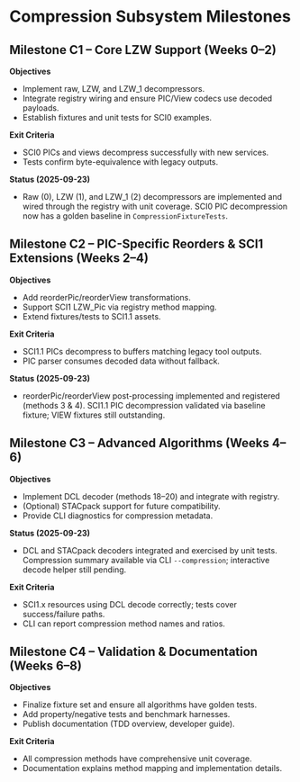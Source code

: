 # Compression Subsystem Milestones

## Milestone C1 – Core LZW Support (Weeks 0–2)
**Objectives**
- Implement raw, LZW, and LZW_1 decompressors.
- Integrate registry wiring and ensure PIC/View codecs use decoded payloads.
- Establish fixtures and unit tests for SCI0 examples.

**Exit Criteria**
- SCI0 PICs and views decompress successfully with new services.
- Tests confirm byte-equivalence with legacy outputs.

**Status (2025-09-23)**
- Raw (0), LZW (1), and LZW_1 (2) decompressors are implemented and wired through the registry with unit coverage. SCI0 PIC decompression now has a golden baseline in `CompressionFixtureTests`.

## Milestone C2 – PIC-Specific Reorders & SCI1 Extensions (Weeks 2–4)
**Objectives**
- Add reorderPic/reorderView transformations.
- Support SCI1 LZW_Pic via registry method mapping.
- Extend fixtures/tests to SCI1.1 assets.

**Exit Criteria**
- SCI1.1 PICs decompress to buffers matching legacy tool outputs.
- PIC parser consumes decoded data without fallback.

**Status (2025-09-23)**
- reorderPic/reorderView post-processing implemented and registered (methods 3 & 4). SCI1.1 PIC decompression validated via baseline fixture; VIEW fixtures still outstanding.

## Milestone C3 – Advanced Algorithms (Weeks 4–6)
**Objectives**
- Implement DCL decoder (methods 18–20) and integrate with registry.
- (Optional) STACpack support for future compatibility.
- Provide CLI diagnostics for compression metadata.

**Status (2025-09-23)**
- DCL and STACpack decoders integrated and exercised by unit tests. Compression summary available via CLI `--compression`; interactive decode helper still pending.

**Exit Criteria**
- SCI1.x resources using DCL decode correctly; tests cover success/failure paths.
- CLI can report compression method names and ratios.

## Milestone C4 – Validation & Documentation (Weeks 6–8)
**Objectives**
- Finalize fixture set and ensure all algorithms have golden tests.
- Add property/negative tests and benchmark harnesses.
- Publish documentation (TDD overview, developer guide).

**Exit Criteria**
- All compression methods have comprehensive unit coverage.
- Documentation explains method mapping and implementation details.
